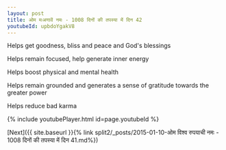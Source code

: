 ```yaml
---
layout: post
title: ओम मःअणावें नमः - 1008 दिनों की तपस्या में दिन 42
youtubeId: upbdoYgakV8
---
```

 
 
Helps get goodness, bliss and peace and God's blessings
 
Helps remain focused, help generate inner energy 
 
Helps boost physical and mental health 
 
Helps remain grounded and generates a sense of gratitude towards the greater power 
 
Helps reduce bad karma
 
 
 
 


{% include youtubePlayer.html id=page.youtubeId %}
 
[Next]({{ site.baseurl }}{% link  split2/_posts/2015-01-10-ओम विश्व रुपयाची नमः - 1008 दिनों की तपस्या में दिन 41.md%})
 
